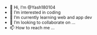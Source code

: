 - 👋 Hi, I’m @Yash180104
- 👀 I’m interested in coding
- 🌱 I’m currently learning web and app dev
- 💞️ I’m looking to collaborate on ...
- 📫 How to reach me ...

<!---
Yash180104/Yash180104 is a ✨ special ✨ repository because its `README.md` (this file) appears on your GitHub profile.
You can click the Preview link to take a look at your changes.
--->
